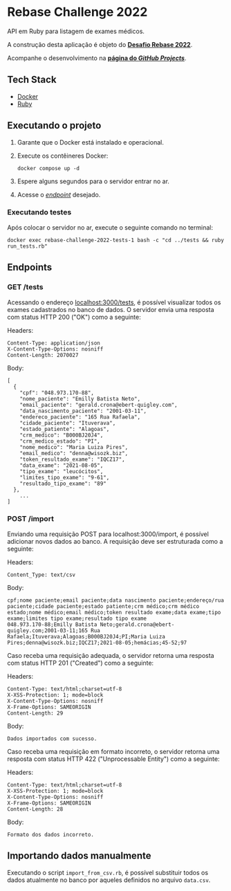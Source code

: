 # Rebase Challenge 2022

API em Ruby para listagem de exames médicos.

A construção desta aplicação é objeto do [**Desafio Rebase 2022**](https://git.campuscode.com.br/core-team/rebase-challenge-2022).

Acompanhe o desenvolvimento na [**página do _GitHub Projects_**](https://github.com/users/mfornaciari/projects/3).

## Tech Stack

* [Docker](https://www.docker.com/)
* [Ruby](https://www.ruby-lang.org/en/)

## Executando o projeto

1. Garante que o Docker está instalado e operacional.
2. Execute os contêineres Docker:

    ```text
    docker compose up -d
    ```

3. Espere alguns segundos para o servidor entrar no ar.
4. Acesse o [_endpoint_](#endpoints) desejado.

### Executando testes

Após colocar o servidor no ar, execute o seguinte comando no terminal:

```text
docker exec rebase-challenge-2022-tests-1 bash -c "cd ../tests && ruby run_tests.rb"
```

## Endpoints

### GET /tests

Acessando o endereço <localhost:3000/tests>, é possível visualizar todos os exames cadastrados no banco de dados. O servidor envia uma resposta com status HTTP 200 ("OK") como a seguinte:

Headers:

```text
Content-Type: application/json
X-Content-Type-Options: nosniff
Content-Length: 2070027
```

Body:

```text
[
  {
    "cpf": "048.973.170-88",
    "nome_paciente": "Emilly Batista Neto",
    "email_paciente": "gerald.crona@ebert-quigley.com",
    "data_nascimento_paciente": "2001-03-11",
    "endereco_paciente": "165 Rua Rafaela",
    "cidade_paciente": "Ituverava",
    "estado_patiente": "Alagoas",
    "crm_medico": "B000BJ20J4",
    "crm_medico_estado": "PI",
    "nome_medico": "Maria Luiza Pires",
    "email_medico": "denna@wisozk.biz",
    "token_resultado_exame": "IQCZ17",
    "data_exame": "2021-08-05",
    "tipo_exame": "leucócitos",
    "limites_tipo_exame": "9-61",
    "resultado_tipo_exame": "89"
  },
    ...
]
```

### POST /import

Enviando uma requisição POST para localhost:3000/import, é possível adicionar novos dados ao banco. A requisição deve ser estruturada como a seguinte:

Headers:

```text
Content_Type: text/csv
```

Body:

```text
cpf;nome paciente;email paciente;data nascimento paciente;endereço/rua paciente;cidade paciente;estado patiente;crm médico;crm médico estado;nome médico;email médico;token resultado exame;data exame;tipo exame;limites tipo exame;resultado tipo exame
048.973.170-88;Emilly Batista Neto;gerald.crona@ebert-quigley.com;2001-03-11;165 Rua Rafaela;Ituverava;Alagoas;B000BJ20J4;PI;Maria Luiza Pires;denna@wisozk.biz;IQCZ17;2021-08-05;hemácias;45-52;97
```

Caso receba uma requisição adequada, o servidor retorna uma resposta com status HTTP 201 ("Created") como a seguinte:

Headers:

```text
Content-Type: text/html;charset=utf-8
X-XSS-Protection: 1; mode=block
X-Content-Type-Options: nosniff
X-Frame-Options: SAMEORIGIN
Content-Length: 29
```

Body:

```text
Dados importados com sucesso.
```

Caso receba uma requisição em formato incorreto, o servidor retorna uma resposta com status HTTP 422 ("Unprocessable Entity") como a seguinte:

Headers:

```text
Content-Type: text/html;charset=utf-8
X-XSS-Protection: 1; mode=block
X-Content-Type-Options: nosniff
X-Frame-Options: SAMEORIGIN
Content-Length: 28
```

Body:

```text
Formato dos dados incorreto.
```

## Importando dados manualmente

Executando o script `import_from_csv.rb`, é possível substituir todos os dados atualmente no banco por aqueles definidos no arquivo `data.csv`.
